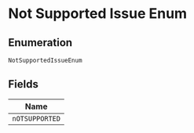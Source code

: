 
# Not Supported Issue Enum

## Enumeration

`NotSupportedIssueEnum`

## Fields

| Name |
|  --- |
| `nOTSUPPORTED` |

